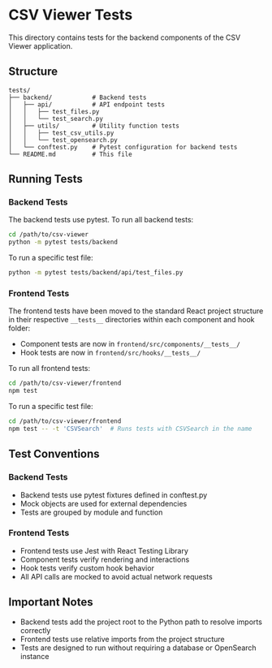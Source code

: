 # CSV Viewer Tests

This directory contains tests for the backend components of the CSV Viewer application.

## Structure

```
tests/
├── backend/           # Backend tests
│   ├── api/           # API endpoint tests
│   │   ├── test_files.py
│   │   └── test_search.py
│   ├── utils/         # Utility function tests
│   │   ├── test_csv_utils.py
│   │   └── test_opensearch.py
│   └── conftest.py    # Pytest configuration for backend tests
└── README.md          # This file
```

## Running Tests

### Backend Tests

The backend tests use pytest. To run all backend tests:

```bash
cd /path/to/csv-viewer
python -m pytest tests/backend
```

To run a specific test file:

```bash
python -m pytest tests/backend/api/test_files.py
```

### Frontend Tests

The frontend tests have been moved to the standard React project structure in their respective `__tests__` directories within each component and hook folder:

- Component tests are now in `frontend/src/components/__tests__/`
- Hook tests are now in `frontend/src/hooks/__tests__/`

To run all frontend tests:

```bash
cd /path/to/csv-viewer/frontend
npm test
```

To run a specific test file:

```bash
cd /path/to/csv-viewer/frontend
npm test -- -t 'CSVSearch'  # Runs tests with CSVSearch in the name
```

## Test Conventions

### Backend Tests

- Backend tests use pytest fixtures defined in conftest.py
- Mock objects are used for external dependencies
- Tests are grouped by module and function

### Frontend Tests

- Frontend tests use Jest with React Testing Library
- Component tests verify rendering and interactions
- Hook tests verify custom hook behavior
- All API calls are mocked to avoid actual network requests

## Important Notes

- Backend tests add the project root to the Python path to resolve imports correctly
- Frontend tests use relative imports from the project structure
- Tests are designed to run without requiring a database or OpenSearch instance
